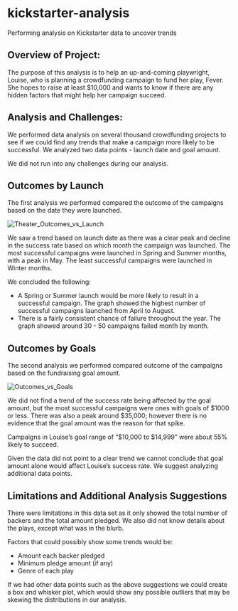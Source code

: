 # kickstarter-analysis
Performing analysis on Kickstarter data to uncover trends

## Overview of Project: 

The purpose of this analysis is to help an up-and-coming playwright, Louise, who is planning a crowdfunding campaign to fund her play, Fever. She hopes to raise at least $10,000 and wants to know if there are any hidden factors that might help her campaign succeed.

## Analysis and Challenges: 

We performed data analysis on several thousand crowdfunding projects to see if we could find any trends that make a campaign more likely to be successful. We analyzed two data points - launch date and goal amount.

We did not run into any challenges during our analysis. 

## Outcomes by Launch

The first analysis we performed compared the outcome of the campaigns based on the date they were launched.

![Theater_Outcomes_vs_Launch](https://user-images.githubusercontent.com/66224990/162535786-e245d62d-b658-4c81-a3dd-6c52acc60c93.png)

We saw a trend based on launch date as there was a clear peak and decline in the success rate based on which month the campaign was launched. The most successful campaigns were launched in Spring and Summer months, with a peak in May. The least successful campaigns were launched in Winter months.  

We concluded the following: 
* A Spring or Summer launch would be more likely to result in a successful campaign. The graph showed the highest number of successful campaigns launched from April to August.
* There is a fairly consistent chance of failure throughout the year. The graph showed around 30 - 50 campaigns failed month by month.  

## Outcomes by Goals
The second analysis we performed compared outcome of the campaigns based on the fundraising goal amount. 

![Outcomes_vs_Goals](https://user-images.githubusercontent.com/66224990/162535812-afd5c23e-a0d8-4f1c-b523-86e1aab6e41a.png)

We did not find a trend of the success rate being affected by the goal amount, but the most successful campaigns were ones with goals of $1000 or less. There was also a peak around $35,000; however there is no evidence that the goal amount was the reason for that spike.

Campaigns in Louise’s goal range of “$10,000 to $14,999” were about 55% likely to succeed. 

Given the data did not point to a clear trend we cannot conclude that goal amount alone would affect Louise’s success rate. We suggest analyzing additional data points. 

## Limitations and Additional Analysis Suggestions

There were limitations in this data set as it only showed the total number of backers and the total amount pledged. We also did not know details about the plays, except what was in the blurb. 

Factors that could possibly show some trends would be:
* Amount each backer pledged
* Minimum pledge amount (if any)
* Genre of each play

If we had other data points such as the above suggestions we could create a box and whisker plot, which would show any possible outliers that may be skewing the distributions in our analysis. 
